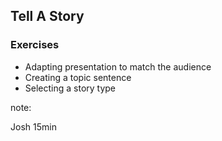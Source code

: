 ## Tell A Story

### Exercises

* Adapting presentation to match the audience
* Creating a topic sentence
* Selecting a story type

note:

Josh
15min

